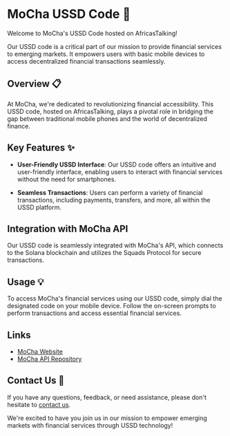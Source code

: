 # MoCha USSD Code 📱

Welcome to MoCha's USSD Code hosted on AfricasTalking!

Our USSD code is a critical part of our mission to provide financial services to emerging markets. It empowers users with basic mobile devices to access decentralized financial transactions seamlessly.

## Overview 📋

At MoCha, we're dedicated to revolutionizing financial accessibility. This USSD code, hosted on AfricasTalking, plays a pivotal role in bridging the gap between traditional mobile phones and the world of decentralized finance.

## Key Features ✨

- **User-Friendly USSD Interface**: Our USSD code offers an intuitive and user-friendly interface, enabling users to interact with financial services without the need for smartphones.

- **Seamless Transactions**: Users can perform a variety of financial transactions, including payments, transfers, and more, all within the USSD platform.

## Integration with MoCha API

Our USSD code is seamlessly integrated with MoCha's API, which connects to the Solana blockchain and utilizes the Squads Protocol for secure transactions.

## Usage 💡

To access MoCha's financial services using our USSD code, simply dial the designated code on your mobile device. Follow the on-screen prompts to perform transactions and access essential financial services.

## Links

- [MoCha Website](https://getmocha.la/)
- [MoCha API Repository](https://www.canva.com/design/DAFw-AhkXbk/e5Y9xFsVXfqkv0yX6vj6IQ/edit?utm_content=DAFw-AhkXbk&utm_campaign=designshare&utm_medium=link2&utm_source=sharebutton)

## Contact Us 📧

If you have any questions, feedback, or need assistance, please don't hesitate to [contact us](mailto:hello@getmocha.la).

We're excited to have you join us in our mission to empower emerging markets with financial services through USSD technology!
